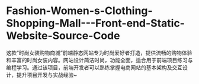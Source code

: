 # Fashion-Women-s-Clothing-Shopping-Mall---Front-end-Static-Website-Source-Code
这款“时尚女装购物商城”前端静态网站专为时尚爱好者打造，提供流畅的购物体验和丰富的时尚女装内容。网站设计简洁时尚，功能全面，适合用于前端项目练习与编程学习。通过该项目，前端开发者可以熟练掌握电商网站的基本架构及交互设计，提升项目开发与实战经验~
